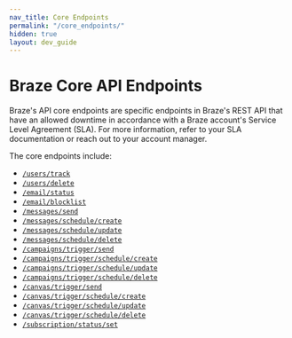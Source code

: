 ```yaml
---
nav_title: Core Endpoints
permalink: "/core_endpoints/"
hidden: true
layout: dev_guide
---
```


# Braze Core API Endpoints

Braze's API core endpoints are specific endpoints in Braze's REST API that have an allowed downtime in accordance with a Braze account's Service Level Agreement (SLA). For more information, refer to your SLA documentation or reach out to your account manager. 

The core endpoints include:
- [`/users/track`][1]
- [`/users/delete`][2]
- [`/email/status`][3]
- [`/email/blocklist`][4]
- [`/messages/send`][5]
- [`/messages/schedule/create`][6]
- [`/messages/schedule/update`][7]
- [`/messages/schedule/delete`][8]
- [`/campaigns/trigger/send`][9]
- [`/campaigns/trigger/schedule/create`][10]
- [`/campaigns/trigger/schedule/update`][11]
- [`/campaigns/trigger/schedule/delete`][12]
- [`/canvas/trigger/send`][13]
- [`/canvas/trigger/schedule/create`][14]
- [`/canvas/trigger/schedule/update`][15]
- [`/canvas/trigger/schedule/delete`][16]
- [`/subscription/status/set`][17]


[1]: {{site.baseurl}}/api/endpoints/user_data/post_user_track/#user-track
[2]: {{site.baseurl}}/api/endpoints/user_data/post_user_delete
[3]: {{site.baseurl}}/api/endpoints/email/post_email_subscription_status/#change-users-email-subscription-status
[4]: {{site.baseurl}}/api/endpoints/email/post_blocklist/
[5]: {{site.baseurl}}/api/endpoints/messaging/send_messages/post_send_messages/#sending-messages-immediately-via-api-only
[6]: {{site.baseurl}}/api/endpoints/messaging/schedule_messages/post_schedule_messages/#create-scheduled-messages
[7]: {{site.baseurl}}/api/endpoints/messaging/schedule_messages/post_update_scheduled_messages/
[8]: {{site.baseurl}}/api/endpoints/messaging/schedule_messages/post_delete_scheduled_messages/
[9]: {{site.baseurl}}/api/endpoints/messaging/schedule_messages/post_schedule_messages/#create-scheduled-messages
[10]: {{site.baseurl}}/api/endpoints/messaging/schedule_messages/post_schedule_triggered_canvases/
[11]: {{site.baseurl}}/api/endpoints/messaging/schedule_messages/post_update_scheduled_triggered_campaigns/
[12]: {{site.baseurl}}/api/endpoints/messaging/schedule_messages/post_delete_scheduled_triggered_messages/
[13]: {{site.baseurl}}/api/endpoints/messaging/send_messages/post_send_triggered_canvases/#sending-canvas-messages-via-api-triggered-delivery
[14]: {{site.baseurl}}/api/endpoints/messaging/schedule_messages/post_schedule_triggered_canvases/#schedule-api-triggered-canvases
[15]: {{site.baseurl}}/api/endpoints/messaging/schedule_messages/post_update_scheduled_triggered_campaigns/
[16]: {{site.baseurl}}/api/endpoints/messaging/schedule_messages/post_delete_scheduled_triggered_messages/
[17]: {{site.baseurl}}/api/endpoints/subscription_groups/post_update_user_subscription_group_status/#update-users-subscription-group-status
